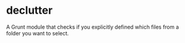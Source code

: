declutter
=========

A Grunt module that checks if you explicitly defined which files from a folder you want to select.
